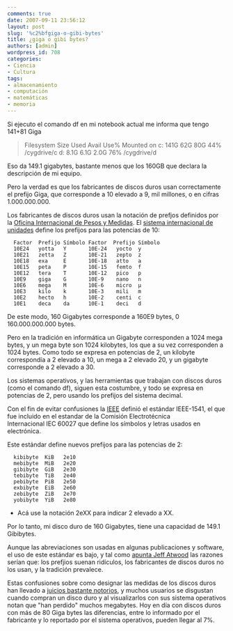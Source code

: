 ```yaml
---
comments: true
date: 2007-09-11 23:56:12
layout: post
slug: '%c2%bfgiga-o-gibi-bytes'
title: ¿giga o gibi bytes?
authors: [admin]
wordpress_id: 708
categories:
- Ciencia
- Cultura
tags:
- almacenamiento
- computación
- matemáticas
- memoria
---
```


Si ejecuto el comando df en mi notebook actual me informa que tengo 141+81 Giga


> Filesystem Size Used Avail Use% Mounted on
c: 141G 62G 80G 44% /cygdrive/c
d: 8.1G 6.1G 2.0G 76% /cygdrive/d


Eso da 149.1 gigabytes, bastante menos que los 160GB que declara la descripción de mi equipo.

Pero la verdad es que los fabricantes de discos duros usan correctamente el prefijo Giga, que corresponde a 10 elevado a 9, mil millones, o en cifras 1.000.000.000.

Los fabricantes de discos duros usan la notación de prefjos definidos por la [Oficina Internacional de Pesos y Medidas](http://www.bipm.org/). El [sistema internacional de unidades](http://es.wikipedia.org/wiki/Sistema_Internacional_de_Unidades) define los prefijos para las potencias de 10:

```
  Factor  Prefijo Símbolo Factor  Prefijo Símbolo
  10E24   yotta   Y       10E-24   yocto  y
  10E21   zetta   Z       10E-21   zepto  z
  10E18   exa     E       10E-18   atto   a
  10E15   peta    P       10E-15   femto  f
  10E12   tera    T       10E-12   pico   p
  10E9    giga    G       10E-9    nano   n
  10E6    mega    M       10E-6    micro  µ
  10E3    kilo    k       10E-3    mili   m
  10E2    hecto   h       10E-2    centi  c
  10E1    deca    da      10E-1    deci   d
```

De este modo, 160 Gigabytes corresponde a 160E9 bytes, 0 160.000.000.000 bytes.

Pero en la tradición en informática un Gigabyte corresponden a 1024 mega bytes, y un mega byte son 1024 kilobytes, los que a su vez corresponden a 1024 bytes. Como todo se expresa en potencias de 2, un kilobyte correspondía a 2 elevado a 10, un mega a 2 elevado 20, y un gigabyte corresponde a 2 elevado a 30.

Los sistemas operativos, y las herramientas que trabajan con discos duros (como el comando df), siguen esta costumbre, y todo se expresa en potencias de 2, pero usando los prefijos del sistema decimal.

Con el fin de evitar confusiones la [IEEE](http://www.ieee.org/) definió el estándar IEEE-1541, el que fue incluido en el estandar de la Comisión Electrotécnica Internacional IEC 60027 que define los símbolos y letras usados en electrónica.

Este estándar define nuevos prefijos para las potencias de 2:

```
  kibibyte  KiB   2e10
  mebibyte  MiB   2e20
  gibibyte  GiB   2e30
  tebibyte  TiB   2e40
  pebibyte  PiB   2e50
  exbibyte  EiB   2e60
  zebibyte  ZiB   2e70
  yobibyte  YiB   2e80
```
	
* Acá use la notación 2eXX para indicar 2 elevado a XX.


Por lo tanto, mi disco duro de 160 Gigabytes, tiene una capacidad de 149.1 Gibibytes.

Aunque las abreviaciones son usadas en algunas publicaciones y software, el uso de este estándar es bajo, y tal como [apunta Jeff Atwood](http://www.codinghorror.com/blog/archives/000950.html) las razones serían que: los prefjios suenan ridículos, los fabricantes de discos duros no los usan, y la tradición prevalece.

Estas confusiones sobre como designar las medidas de los discos duros han llevado a [juicios bastante notorios](http://en.wikipedia.org/wiki/Binary_prefix#Legal_disputes), y muchos usuarios se disgustan cuando compran un disco duro y al visualizarlos con sus sistema operativos notan que "han perdido" muchos megabytes. Hoy en día con discos duros con más de 80 Giga bytes las diferencias, entre lo informado por el fabricante y lo reportado por el sistema operativos, pueden llegar al 7%.
